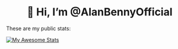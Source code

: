  <h1 align=center>👋 Hi, I’m @AlanBennyOfficial</h1>

These are my public stats:

[![My Awesome Stats](https://awesome-github-stats.azurewebsites.net/user-stats/alanbennyofficial?cardType=github&theme=dark&preferLogin=false&Title=7378D9&Border=7378D9&Text=60CA78)](https://git.io/awesome-stats-card)
<!--
</a>
<div align="center">
 <img src="https://github-readme-stats.vercel.app/api/top-langs/?username=alanbennyofficial&langs_count=20&theme=radical" alt="Hoang Son's Languages" />
</div>
<!--
### Visitor Count
<div align="center">
  <img src="https://visitor-badge.laobi.icu/badge?page_id=hoangsonww.hoangsonww" alt="Visitor Count" />
</div>

- 👋 Hi, I’m @AlanBennyOfficial
- 👀 I’m interested in ...
- 🌱 I’m currently learning ...
- 💞️ I’m looking to collaborate on ...
- 📫 How to reach me ...
- 😄 Pronouns: ...
- ⚡ Fun fact: ...

-->
<!---
AlanBennyOfficial/AlanBennyOfficial is a ✨ special ✨ repository because its `README.md` (this file) appears on your GitHub profile.
You can click the Preview link to take a look at your changes.
--->
